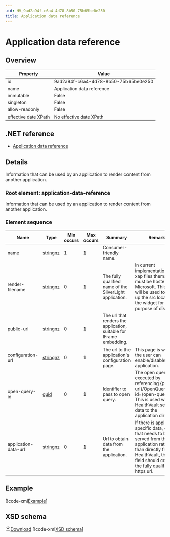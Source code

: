 ```yaml
---
uid: HV_9ad2a94f-c6a4-4d78-8b50-75b65be0e250
title: Application data reference
---
```


# Application data reference

## Overview

Property|Value
---|---
id|9ad2a94f-c6a4-4d78-8b50-75b65be0e250
name|Application data reference
immutable|False
singleton|False
allow-readonly|False
effective date XPath|No effective date XPath

## .NET reference
- [Application data reference](https://go.microsoft.com/fwlink/?LinkID=151810)

## Details
Information that can be used by an application to render content from another application.

<a name='application-data-reference'></a>

### Root element: application-data-reference

Information that can be used by an application to render content from another application.

### Element sequence

Name|Type|Min occurs|Max occurs|Summary|Remarks
---|---|---|---|---|---
name|[stringnz](xref:HV_3e730686-781f-4616-aa0d-817bba8eb141#stringnz)|1|1|Consumer-friendly name.|
render-filename|[stringnz](xref:HV_3e730686-781f-4616-aa0d-817bba8eb141#stringnz)|0|1|The fully qualified name of the SilverLight application.|In current implementations, the xap files themselves must be hosted by Microsoft. This name will be used to look-up the src location of the widget for the purpose of display.
public-url|[stringnz](xref:HV_3e730686-781f-4616-aa0d-817bba8eb141#stringnz)|0|1|The url that renders the application, suitable for IFrame embedding.|
configuration-url|[stringnz](xref:HV_3e730686-781f-4616-aa0d-817bba8eb141#stringnz)|0|1|The url to the application's configuration page.|This page is where the user can enable/disable the application.
open-query-id|[guid](xref:HV_3e730686-781f-4616-aa0d-817bba8eb141#guid)|0|1|Identifier to pass to open query.|The open query is executed by referencing {platform url}/OpenQuery.ashx?id={open-query-id} This is used when HealthVault serves data to the application directly.
application-data-url|[stringnz](xref:HV_3e730686-781f-4616-aa0d-817bba8eb141#stringnz)|0|1|Url to obtain data from the application.|If there is application specific data, or data that needs to be served from the application rather than directly from HealthVault, then this field should contain the fully qualified https url.

## Example
[!code-xml[Example](sample-xml/9ad2a94f-c6a4-4d78-8b50-75b65be0e250.xml)]

## XSD schema
[![Download](/healthvault/images/download.png)Download](xsd/application-data-reference.xsd)
[!code-xml[XSD schema](xsd/application-data-reference.xsd)]

